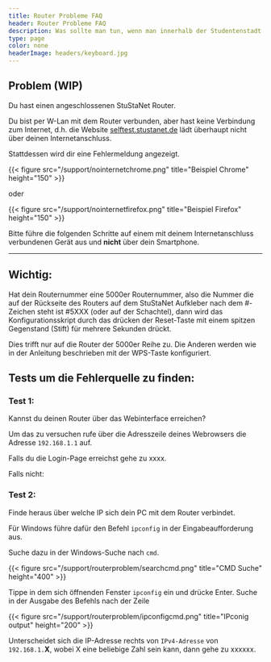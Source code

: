 ```yaml
---
title: Router Probleme FAQ
header: Router Probleme FAQ
description: Was sollte man tun, wenn man innerhalb der Studentenstadt umgezogen ist.
type: page
color: none
headerImage: headers/keyboard.jpg
---
```


## Problem (WIP)
Du hast einen angeschlossenen StuStaNet Router.

Du bist per W-Lan mit dem Router verbunden, aber hast keine Verbindung zum Internet, d.h. die Website [selftest.stustanet.de](http://selftest.stustanet.de) lädt überhaupt nicht über deinen Internetanschluss.

Stattdessen wird dir eine Fehlermeldung angezeigt.

{{< figure src="/support/nointernetchrome.png" title="Beispiel Chrome" height="150" >}}

oder

{{< figure src="/support/nointernetfirefox.png" title="Beispiel Firefox" height="150" >}}


Bitte führe die folgenden Schritte auf einem mit deinem Internetanschluss verbundenen Gerät aus und **nicht** über dein Smartphone.
***

## Wichtig:
Hat dein Routernummer eine 5000er Routernummer, also die Nummer die auf der Rückseite des Routers auf dem StuStaNet Aufkleber nach dem #-Zeichen steht ist #5XXX (oder auf der Schachtel), dann wird das Konfigurationsskript durch das drücken der Reset-Taste mit einem spitzen Gegenstand (Stift) für mehrere Sekunden drückt.

Dies trifft nur auf die Router der 5000er Reihe zu. Die Anderen werden wie in der Anleitung beschrieben mit der WPS-Taste konfiguriert.

## Tests um die Fehlerquelle zu finden:
### Test 1:
Kannst du deinen Router über das Webinterface erreichen?

Um das zu versuchen rufe über die Adresszeile deines Webrowsers die Adresse `192.168.1.1` auf.

Falls du die Login-Page erreichst gehe zu xxxx.

Falls nicht:

### Test 2:
Finde heraus über welche IP sich dein PC mit dem Router verbindet.

Für Windows führe dafür den Befehl `ipconfig` in der Eingabeaufforderung aus.

Suche dazu in der Windows-Suche nach `cmd`.

{{< figure src="/support/routerproblem/searchcmd.png" title="CMD Suche" height="400" >}}

Tippe in dem sich öffnenden Fenster `ipconfig` ein und drücke Enter. Suche in der Ausgabe des Befehls nach der Zeile

{{< figure src="/support/routerproblem/ipconfigcmd.png" title="IPconig output" height="200" >}}

Unterscheidet sich die IP-Adresse rechts von `IPv4-Adresse` von `192.168.1.`**X**, wobei X eine beliebige Zahl sein kann, dann gehe zu xxxxxx.
